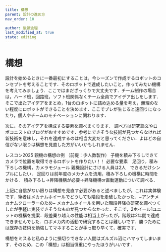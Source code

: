 ```yaml
---
title: 構想
parent: 設計の進め方
nav_order: 10

author: 後藤波瑠
last_modified_at: true
state: editing
---
```


# **構想**
設計を始めるときに一番最初にすることは，今シーズンで作成するロボットのコンセプトを考えることです．そのロボットで達成したいこと，作ってみたい機構を考えてみましょう．ここではまだざっくりで大丈夫です．チーム制作の場合は，ハード班，回路班，ソフト班関係なくチーム全員でアイデア出しをします．そこで出たアイデアをまとめ，1台のロボットに詰め込める量を考え，無理のない程度にロボットができることを決めます．ここでブレが生じると遠回りになったり，個人やチームのモチベーションに関わります．

次に，そのアイデアを構成する要素を調べまくります．
調べ方は研究論文やロボコニストのブログがおすすめです．参考にできそうな技術が見つからなければ新技術を意味し，それを達成するのは相当大変だと思ってください．よほどの自信がない限りは構想を見直した方がいいかもしれません．

レスコン2025 親機の構想の例
（前提：少人数製作）
子機を積み下ろしできてカメラで位置を取得できるロボットを作りたい！！
必要な要素　足回り，積み下ろしの機構，カメラモジュール
親機設計にさける人員は2人　できるだけシンプルにしたい．
足回りは前年度のメカナムを流用，積み下ろしの機構に時間をかける．
積み下ろし→昇降機構が必要→昇降機構or直動運動について調べる．

上記に自信がない限りは構想を見直す必要があると述べましたが，これは実体験です．筆者はメカナムホイールでどうしても階段を走破したかった．~アンチメカナムクローラーのため~
メカナムホイールを用いた階段昇降の研究を調べつくしたが手軽に実装できそうなものが見つからなかった．そこで，2ホイール1ユニットの機構を提案．段差乗り越えの性能は相当上がったが，階段は2年間で達成できませんでした．ロボメカ内の活動で研究することは難しいです．勝つためには既存の技術を勉強してマネすることが手っ取り早くて，確実です．

構想をミスると私のように損切りできない人間はズルズル沼にハマってしまいます．そのため，この「構想」は相当慎重にやったほうがいいです．